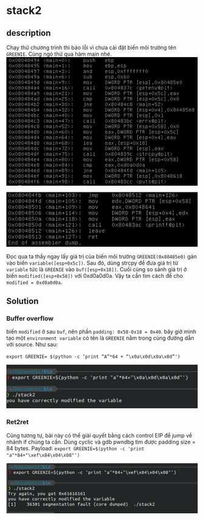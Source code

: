 # stack2

## description

Chạy thử chương trình thì báo lỗi vì chưa cài đặt biến môi trường tên `GREENIE`. Cùng ngó thử qua hàm main nhé.
![main1](main1.png)

![main2](main2.png)

Đọc qua ta thấy ngay lấy giá trị của biến môi trường `GREENIE(0x80485e0)` gán vào biến `variable([esp+0x5c])`. Sau đó, dùng strcpy để đưa giá trị từ `variable` tức là `GREENIE` vào `buf([esp+0x18])`. Cuối cùng so sánh giá trị ở biến `modified([esp+0x58])` với 0xd0a0d0a. Vậy ta cần tìm cách để cho `modified = 0xd0a0d0a`.

## Solution

### Buffer overflow

biến `modified` ở sau `buf`, nên phần `padding: 0x58-0x18 = 0x40`. bây giờ mình tạo một `environment variable` có tên là `GREENIE` nằm trong cùng đường dẫn với source. Như sau:

`export GREENIE= $(python -c ‘print “A”*64 + “\x0a\x0d\x0a\x0d”')`

![run](run.png)

### Ret2ret

Cũng tương tự, bài này có thể giải quyết bằng cách control EIP để jump về nhánh if chúng ta cần. Dùng cyclic và gdb pwndbg tìm được padding size = 84 bytes.
Payload: `export GREENIE=$(python -c 'print "a"*84+"\xef\x84\x04\x08"')`

![ret2ret](ret2ret.png)